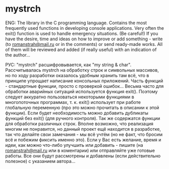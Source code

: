 # mystrch
ENG:
The library in the C programming language. 
Contains the most frequently used functions in developing console applications.
Very often the exit() function is used to handle emergency situations. (Be careful!)
If you have the desire, time and ideas on how to improve or add something - write (to romanstrah@mail.ru or in the comments) or send ready-made works. 
All of them will be reviewed and added (if really useful) with an indication of the author...


РУС:
"mystrch" расшифровывается, как "my string & char". 
Рассчитывалась mystrch на обработку строк и символьных массивов, но по ходу разработки оказалось удобным хранить там всё, что в принципе упрощает написание консольных приложений.
Часть функций - стандартные функции, просто с проверкой ошибок... 
Весьма часто для обработки аварийных ситуаций используется функция exit(). Поэтому следует аккуратно пользоваться некоторыми функциями в многопоточных программах, т. к. exit() использует при работе глобальную переменную (про это можно прочитать в описании к этой функции).
Если будет необходимость можно добавить дубликаты функций без exit() (для ручного контроля).
Так же содержатся функции для обработки различных строк. 
Вполне возможно, что реализация многим не понравится, но данный проект ещё находится в разработке, так что делайте свои замечания - мы всё учтём (но не факт, что бросим всё и побежим фиксить именно это).
Если у Вас есть желание, время и идеи, как можно что-либо улучшить или добавить - пишите (на romanstrah@mail.ru или в коментарии) или отправляйте уже готовые работы. Все они будут рассмотрены и добавлены (если действительно полезное) с указанием автора...
